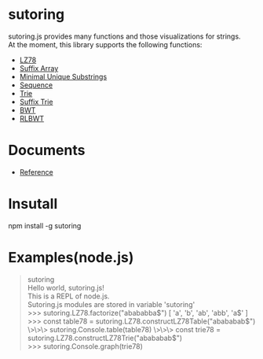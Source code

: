 
# sutoring

sutoring.js provides many functions and those visualizations for strings.  
At the moment, this library supports the following functions:

- [LZ78](https://TNishimoto.github.io/sutoring/local_test/000_lz78.html "LZ78")
- [Suffix Array](https://TNishimoto.github.io/sutoring/local_test/001_suffix_array.html "Suffix Array")
- [Minimal Unique Substrings](https://TNishimoto.github.io/sutoring/local_test/002_minimal_unique_substrings.html "Minimal Unique Substrings")
- [Sequence](https://TNishimoto.github.io/sutoring/local_test/003_sequence.html "Sequence")
- [Trie](https://TNishimoto.github.io/sutoring/local_test/004_trie.html "Trie")
- [Suffix Trie](https://TNishimoto.github.io/sutoring/local_test/005_suffix_trie.html "Suffix Trie")
- [BWT](https://TNishimoto.github.io/sutoring/local_test/006_bwt.html "BWT")
- [RLBWT](https://TNishimoto.github.io/sutoring/local_test/007_rlbwt.html "RLBWT")

# Documents
- [Reference](https://TNishimoto.github.io/sutoring/typedoc/index.html "Reference")

# Insutall

npm install -g sutoring

# Examples(node.js)

> sutoring  
Hello world, sutoring.js!  
This is a REPL of node.js.  
Sutoring.js modules are stored in variable 'sutoring'  
\>\>\> sutoring.LZ78.factorize("abababba$")  
[ 'a', 'b', 'ab', 'abb', 'a$' ]
\>\>\> const table78 = sutoring.LZ78.constructLZ78Table("abababab$")  
\>\>\> sutoring.Console.table(table78)  
\>\>\> const trie78 = sutoring.LZ78.constructLZ78Trie("abababab$")  
\>\>\> sutoring.Console.graph(trie78)